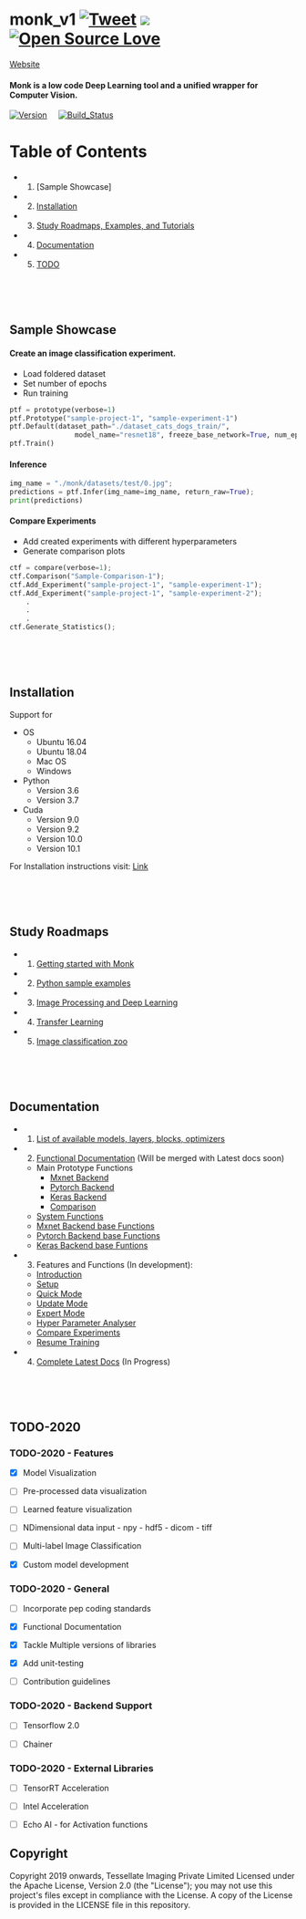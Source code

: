 # monk_v1 [![Tweet](https://img.shields.io/twitter/url/https/github.com/tterb/hyde.svg?style=social)](http://twitter.com/share?text=Check%20out%20Monk:%20An%20Open%20Source%20Unified%20Wrapper%20for%20Computer%20Vision&url=https://github.com/Tessellate-Imaging/monk_v1&hashtags=MonkAI,OpenSource,UnifiedWrapper,DeepLEarning,ComputerVision,TessellateImaging) [![](http://hits.dwyl.io/Tessellate-Imaging/monk_v1.svg)](http://hits.dwyl.io/Tessellate-Imaging/monk_v1) [![Open Source Love](https://badges.frapsoft.com/os/v1/open-source.svg?v=103)](https://github.com/ellerbrock/open-source-badges/)


[Website](https://monkai.org/)

#### Monk is a low code Deep Learning tool and a unified wrapper for Computer Vision.
[![Version](https://img.shields.io/badge/version-v1.0-lightgrey)](https://github.com/Tessellate-Imaging/monk_v1) &nbsp; &nbsp;
[![Build_Status](https://img.shields.io/badge/build-passing-green)](https://github.com/Tessellate-Imaging/monk_v1)


# Table of Contents
  - 1) [Sample Showcase]
  - 2) [Installation](#2)
  - 3) [Study Roadmaps, Examples, and Tutorials](#3)
  - 4) [Documentation](#4)
  - 5) [TODO](#5)

<br />
<br />
<br />


<a id="1"></a>
## Sample Showcase

#### Create an image classification experiment.
- Load foldered dataset
- Set number of epochs
- Run training

```python
ptf = prototype(verbose=1)
ptf.Prototype("sample-project-1", "sample-experiment-1")
ptf.Default(dataset_path="./dataset_cats_dogs_train/", 
                model_name="resnet18", freeze_base_network=True, num_epochs=2)
ptf.Train()
```

#### Inference

```python
img_name = "./monk/datasets/test/0.jpg";
predictions = ptf.Infer(img_name=img_name, return_raw=True);
print(predictions)
```


#### Compare Experiments

- Add created experiments with different hyperparameters
- Generate comparison plots

```python
ctf = compare(verbose=1);
ctf.Comparison("Sample-Comparison-1");
ctf.Add_Experiment("sample-project-1", "sample-experiment-1");
ctf.Add_Experiment("sample-project-1", "sample-experiment-2");
    .
    . 
    .
ctf.Generate_Statistics();
```

<br />
<br />
<br />

<a id="2"></a>
## Installation

Support for
  - OS
      - Ubuntu 16.04
      - Ubuntu 18.04
      - Mac OS
      - Windows 
  - Python
      - Version 3.6
      - Version 3.7
  - Cuda
      - Version 9.0
      - Version 9.2
      - Version 10.0
      - Version 10.1

For Installation instructions visit: [Link](https://github.com/Tessellate-Imaging/monk_v1/tree/master/installation)


<br />
<br />
<br />


<a id="3"></a>
## Study Roadmaps


  - 1) [Getting started with Monk](https://github.com/Tessellate-Imaging/monk_v1/tree/master/study_roadmaps/1_getting_started_roadmap)
  - 2) [Python sample examples](https://github.com/Tessellate-Imaging/monk_v1/tree/master/study_roadmaps/python_sample_examples)
  - 3) [Image Processing and Deep Learning](https://github.com/Tessellate-Imaging/monk_v1/tree/master/study_roadmaps/3_image_processing_deep_learning_roadmap)
  - 4) [Transfer Learning](https://github.com/Tessellate-Imaging/monk_v1/tree/master/study_roadmaps/2_transfer_learning_roadmap)
  - 5) [Image classification zoo](https://github.com/Tessellate-Imaging/monk_v1/tree/master/study_roadmaps/4_image_classification_zoo)


<br />
<br />
<br />

<a id="4"></a>
## Documentation

- 1) [List of available models, layers, blocks, optimizers](https://github.com/Tessellate-Imaging/monk_v1/tree/master/monk)

- 2) [Functional Documentation](https://abhi-kumar.github.io/monk_v1_docs/) (Will be merged with Latest docs soon)
    - Main Prototype Functions
        - [Mxnet Backend](https://abhi-kumar.github.io/monk_v1_docs/gluon_prototype.html)
        - [Pytorch Backend](https://abhi-kumar.github.io/monk_v1_docs/pytorch_prototype.html)
        - [Keras Backend](https://abhi-kumar.github.io/monk_v1_docs/keras_prototype.html)
        - [Comparison](https://abhi-kumar.github.io/monk_v1_docs/compare_prototype.html)
    - [System Functions](https://abhi-kumar.github.io/monk_v1_docs/system/index.html)
    - [Mxnet Backend base Functions](https://abhi-kumar.github.io/monk_v1_docs/gluon/index.html)
    - [Pytorch Backend base Functions](https://abhi-kumar.github.io/monk_v1_docs/pytorch/index.html)
    - [Keras Backend base Funtions](https://abhi-kumar.github.io/monk_v1_docs/tf_keras_1/index.html)

- 3) Features and Functions (In development):
    - [Introduction](https://clever-noyce-f9d43f.netlify.com/#/introduction)
    - [Setup](https://clever-noyce-f9d43f.netlify.com/#/setup/setup)
    - [Quick Mode](https://clever-noyce-f9d43f.netlify.com/#/quick_mode/quickmode_pytorch)
    - [Update Mode](https://clever-noyce-f9d43f.netlify.com/#/update_mode/update_dataset)
    - [Expert Mode](https://clever-noyce-f9d43f.netlify.com/#/expert_mode)
    - [Hyper Parameter Analyser](https://clever-noyce-f9d43f.netlify.com/#/hp_finder/model_finder)
    - [Compare Experiments](https://clever-noyce-f9d43f.netlify.com/#/compare_experiment)
    - [Resume Training](https://clever-noyce-f9d43f.netlify.com/#/resume_training)

- 4) [Complete Latest Docs](https://li8bot.github.io/monkai/#/home) (In Progress)


<br />
<br />
<br />


<a id="5"></a>
## TODO-2020

### TODO-2020 - Features
- [x] Model Visualization
- [ ] Pre-processed data visualization
- [ ] Learned feature visualization
- [ ] NDimensional data input - npy - hdf5 - dicom - tiff
- [ ] Multi-label Image Classification
- [x] Custom model development



### TODO-2020 - General
- [ ] Incorporate pep coding standards
- [x] Functional Documentation
- [x] Tackle Multiple versions of libraries
- [x] Add unit-testing
- [ ] Contribution guidelines


### TODO-2020 - Backend Support

- [ ] Tensorflow 2.0
- [ ] Chainer


### TODO-2020 - External Libraries
- [ ] TensorRT Acceleration
- [ ] Intel Acceleration
- [ ] Echo AI - for Activation functions




## Copyright

Copyright 2019 onwards, Tessellate Imaging Private Limited Licensed under the Apache License, Version 2.0 (the "License"); you may not use this project's files except in compliance with the License. A copy of the License is provided in the LICENSE file in this repository.
